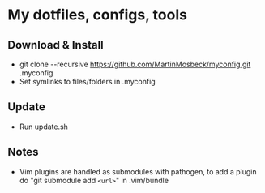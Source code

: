 # My dotfiles, configs, tools

Download & Install
------------------
* git clone --recursive https://github.com/MartinMosbeck/myconfig.git .myconfig
* Set symlinks to files/folders in .myconfig

Update
------
* Run update.sh

Notes
-----
* Vim plugins are handled as submodules with pathogen, to add a plugin do "git
  submodule add `<url>`" in .vim/bundle
